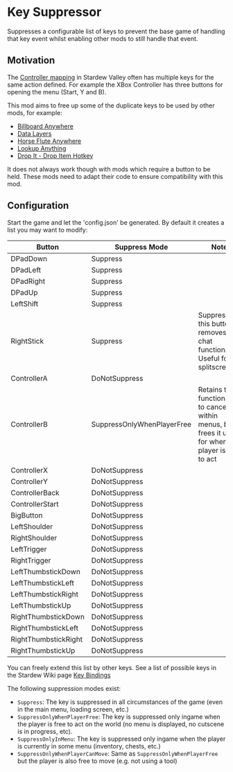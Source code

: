 # Key Suppressor

Suppresses a configurable list of keys to prevent the base game of handling that key event whilst enabling other mods to still handle that event.

## Motivation

The [Controller mapping](https://stardewcommunitywiki.com/Controls) in Stardew Valley often has multiple keys for the same action defined. For example the XBox Controller has three buttons for opening the menu (Start, Y and B).

This mod aims to free up some of the duplicate keys to be used by other mods, for example:
- [Billboard Anywhere](https://www.nexusmods.com/stardewvalley/mods/492)
- [Data Layers](https://www.nexusmods.com/stardewvalley/mods/1691)
- [Horse Flute Anywhere](https://www.nexusmods.com/stardewvalley/mods/7500)
- [Lookup Anything](https://www.nexusmods.com/stardewvalley/mods/541)
- [Drop It - Drop Item Hotkey](https://www.nexusmods.com/stardewvalley/mods/7971)

It does not always work though with mods which require a button to be held. These mods need to adapt their code to ensure compatibility with this mod.

## Configuration

Start the game and let the 'config.json' be generated. By default it creates a list you may want to modify:

| Button               | Suppress Mode              | Note |
| -------------------- | -------------------------- | ---- |
| DPadDown             | Suppress                   |      |
| DPadLeft             | Suppress                   |      |
| DPadRight            | Suppress                   |      |
| DPadUp               | Suppress                   |      |
| LeftShift            | Suppress                   |      |
| RightStick           | Suppress                   | Suppressing this button removes the chat functionality. Useful for splitscreen. |
| ControllerA          | DoNotSuppress              |      |
| ControllerB          | SuppressOnlyWhenPlayerFree | Retains the functionality to cancel within menus, but frees it up for when the player is free to act |
| ControllerX          | DoNotSuppress              |      |
| ControllerY          | DoNotSuppress              |      |
| ControllerBack       | DoNotSuppress              |      |
| ControllerStart      | DoNotSuppress              |      |
| BigButton            | DoNotSuppress              |      |
| LeftShoulder         | DoNotSuppress              |      |
| RightShoulder        | DoNotSuppress              |      |
| LeftTrigger          | DoNotSuppress              |      |
| RightTrigger         | DoNotSuppress              |      |
| LeftThumbstickDown   | DoNotSuppress              |      |
| LeftThumbstickLeft   | DoNotSuppress              |      |
| LeftThumbstickRight  | DoNotSuppress              |      |
| LeftThumbstickUp     | DoNotSuppress              |      |
| RightThumbstickDown  | DoNotSuppress              |      |
| RightThumbstickLeft  | DoNotSuppress              |      |
| RightThumbstickRight | DoNotSuppress              |      |
| RightThumbstickUp    | DoNotSuppress              |      |

You can freely extend this list by other keys. See a list of possible keys in the Stardew Wiki page [Key Bindings](https://stardewcommunitywiki.com/Modding:Player_Guide/Key_Bindings)

The following suppression modes exist:

- `Suppress`: The key is suppressed in all circumstances of the game (even in the main menu, loading screen, etc.)
- `SuppressOnlyWhenPlayerFree`: The key is suppressed only ingame when the player is free to act on the world (no menu is displayed, no cutscene is in progress, etc).
- `SuppressOnlyInMenu`: The key is suppressed only ingame when the player is currently in some menu (inventory, chests, etc.)
- `SuppressOnlyWhenPlayerCanMove`: Same as `SuppressOnlyWhenPlayerFree` but the player is also free to move (e.g. not using a tool)

